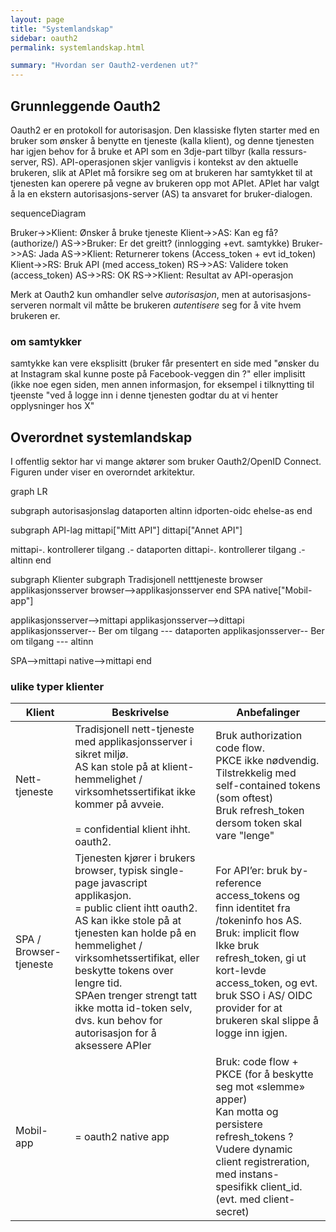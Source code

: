```yaml
---
layout: page
title: "Systemlandskap"
sidebar: oauth2
permalink: systemlandskap.html

summary: "Hvordan ser Oauth2-verdenen ut?"
---
```




## Grunnleggende Oauth2

Oauth2 er en protokoll for autorisasjon.  Den klassiske flyten starter med en bruker som ønsker å benytte en tjeneste (kalla klient), og denne tjenesten har igjen behov for å bruke et API som en 3dje-part tilbyr (kalla ressurs-server, RS).  API-operasjonen skjer vanligvis i kontekst av den aktuelle brukeren, slik at APIet må forsikre seg om at brukeren har samtykket til at tjenesten kan operere på vegne av brukeren opp mot APIet.  APIet har valgt å la en ekstern autorisasjons-server (AS) ta ansvaret for bruker-dialogen. 

<div class="mermaid">
sequenceDiagram

Bruker->>Klient: Ønsker å bruke tjeneste
Klient->>AS: Kan eg få? (authorize/)
AS->>Bruker: Er det greitt?  (innlogging +evt. samtykke)
Bruker->>AS: Jada
AS->>Klient: Returnerer tokens (Access_token + evt id_token)
Klient->>RS: Bruk API (med access_token)
RS->>AS:  Validere token (access_token)
AS->>RS: OK
RS->>Klient: Resultat av API-operasjon
</div>

Merk at Oauth2 kun omhandler selve _autorisasjon_, men at autorisasjons-serveren normalt vil måtte be brukeren _autentisere_ seg for å vite hvem brukeren er.

### om samtykker

samtykke kan vere eksplisitt (bruker får presentert en side med "ønsker du at Instagram skal kunne poste på Facebook-veggen din ?"  eller implisitt (ikke noe egen siden, men annen informasjon, for eksempel i tilknytting til tjeenste "ved å logge inn i denne tjenesten godtar du at vi henter opplysninger hos X"


## Overordnet systemlandskap

I offentlig sektor har vi mange aktører som bruker Oauth2/OpenID Connect.   Figuren under viser en overorndet arkitektur.

<div class="mermaid">

graph LR

 subgraph autorisasjonslag
  dataporten
  altinn 
  idporten-oidc
  ehelse-as
 end

 subgraph API-lag
  mittapi["Mitt API"]
  dittapi["Annet API"]

  mittapi-. kontrollerer tilgang .- dataporten
  dittapi-. kontrollerer tilgang .- altinn
 end

 subgraph Klienter 
  subgraph Tradisjonell netttjeneste
    browser
    applikasjonsserver
    browser-->applikasjonsserver
  end
  SPA
  native["Mobil-app"]

  applikasjonsserver-->mittapi
  applikasjonsserver-->dittapi
  applikasjonsserver-- Ber om tilgang --- dataporten
  applikasjonsserver-- Ber om tilgang --- altinn

  SPA-->mittapi
  native-->mittapi
 end
 
 
</div>


### ulike typer klienter

| Klient | Beskrivelse | Anbefalinger |
| --- | --- | --- |
| Nett-tjeneste | Tradisjonell nett-tjeneste med applikasjonsserver i sikret miljø. <br/> AS kan stole på at klient-hemmelighet / virksomhetssertifikat ikke kommer på avveie. <br/><br/>= confidential klient ihht. oauth2. | Bruk authorization code flow. <br/>PKCE ikke nødvendig.<br/>Tilstrekkelig med self-contained tokens (som oftest)<br/>Bruk refresh_token dersom token skal vare "lenge" |
| SPA / Browser-tjeneste | Tjenesten kjører i brukers browser, typisk single-page javascript applikasjon.<br/>= public client ihtt oauth2.<br/> AS kan ikke stole på at tjenesten kan holde på en hemmelighet / virksomhetssertifikat, eller beskytte tokens over lengre tid. <br/> SPAen trenger strengt tatt ikke motta id-token selv, dvs. kun behov for autorisasjon for å aksessere APIer |For API’er: bruk by-reference access_tokens og finn identitet fra /tokeninfo hos AS.<br/>Bruk: implicit flow <br/> Ikke bruk refresh_token, gi ut kort-levde access_token, og evt. bruk SSO i AS/ OIDC provider for at brukeren skal slippe å logge inn igjen. |
| Mobil-app | = oauth2 native app | Bruk: code flow + PKCE (for å beskytte seg mot «slemme» apper)<br/> Kan motta og persistere refresh_tokens ?<br/> Vudere dynamic client registreration, med instans-spesifikk client_id. (evt. med client-secret) |





